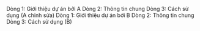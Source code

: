 Dòng 1: Giới thiệu dự án bởi A
Dòng 2: Thông tin chung
Dòng 3: Cách sử dụng (A chỉnh sửa)
Dòng 1: Giới thiệu dự án bởi B
Dòng 2: Thông tin chung
Dòng 3: Cách sử dụng (B)

